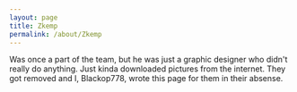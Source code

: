 ```yaml
---
layout: page
title: Zkemp
permalink: /about/Zkemp
---
```


Was once a part of the team, but he was just a graphic designer who didn't really do anything. Just kinda downloaded pictures from the internet. They got removed and I, Blackop778, wrote this page for them in their absense.